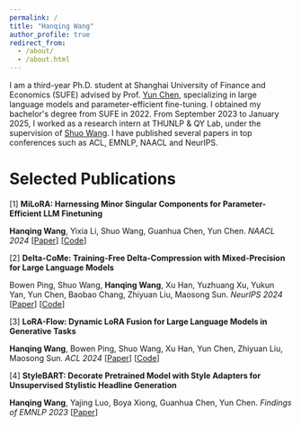 ```yaml
---
permalink: /
title: "Hanqing Wang"
author_profile: true
redirect_from: 
  - /about/
  - /about.html
---
```


I am a third-year Ph.D. student at Shanghai University of Finance and Economics (SUFE) advised by Prof. [Yun Chen](yunc.me), specializing in large language models and parameter-efficient fine-tuning. I obtained my bachelor's degree from SUFE in 2022. From September 2023 to January 2025, I worked as a research intern at THUNLP & QY Lab, under the supervision of [Shuo Wang](https://scholar.google.com/citations?user=5vm5yAMAAAAJ&hl=en). I have published several papers in top conferences such as ACL, EMNLP, NAACL and NeurIPS.

Selected Publications
======


[1] **MiLoRA: Harnessing Minor Singular Components for Parameter-Efficient LLM Finetuning**

**Hanqing Wang**, Yixia Li, Shuo Wang, Guanhua Chen, Yun Chen. *NAACL 2024*
[[Paper](https://aclanthology.org/2025.naacl-long.248/)] [[Code](https://github.com/sufenlp/MiLoRA)]

[2] **Delta-CoMe: Training-Free Delta-Compression with Mixed-Precision for Large Language Models**

Bowen Ping, Shuo Wang, **Hanqing Wang**, Xu Han, Yuzhuang Xu, Yukun Yan, Yun Chen, Baobao Chang, Zhiyuan Liu, Maosong Sun. *NeurIPS 2024*
[[Paper](https://openreview.net/pdf?id=cr5EQRJlRn)] [[Code](https://github.com/thunlp/Delta-CoMe)]

[3] **LoRA-Flow: Dynamic LoRA Fusion for Large Language Models in Generative Tasks**

**Hanqing Wang**, Bowen Ping, Shuo Wang, Xu Han, Yun Chen, Zhiyuan Liu, Maosong Sun. *ACL 2024*
[[Paper](https://aclanthology.org/2024.acl-long.695/)] [[Code](https://github.com/thunlp/LoRAFlow)]

[4] **StyleBART: Decorate Pretrained Model with Style Adapters for Unsupervised Stylistic Headline Generation**

**Hanqing Wang**, Yajing Luo, Boya Xiong, Guanhua Chen, Yun Chen. *Findings of EMNLP 2023*
[[Paper](https://aclanthology.org/2023.findings-emnlp.697/)]

